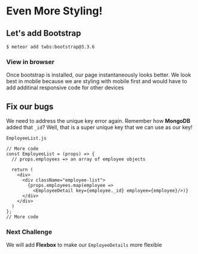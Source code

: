# Even More Styling!

## Let's add Bootstrap
`$ meteor add twbs:bootstrap@3.3.6`

### View in browser
Once bootstrap is installed, our page instantaneously looks better. We look best in mobile because we are styling with mobile first and would have to add additinal responsive code for other devices

## Fix our bugs
We need to address the unique key error again. Remember how **MongoDB** added that `_id`? Well, that is a super unique key that we can use as our key!

`EmployeeList.js`

```
// More code
const EmployeeList = (props) => {
  // props.employees => an array of employee objects

  return (
    <div>
      <div className="employee-list">
        {props.employees.map(employee =>
          <EmployeeDetail key={employee._id} employee={employee}/>)}
      </div>
    </div>
  )
};
// More code
```

### Next Challenge
We will add **Flexbox** to make our `EmployeeDetails` more flexible
